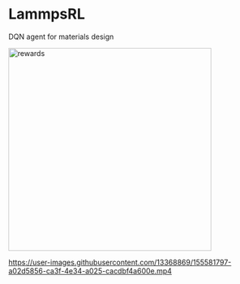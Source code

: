 # LammpsRL
DQN agent for materials design

<img width="400" alt="rewards" src="https://user-images.githubusercontent.com/13368869/155581670-d557f0e7-eb8b-4d43-9b35-b468105c0e57.png">





https://user-images.githubusercontent.com/13368869/155581797-a02d5856-ca3f-4e34-a025-cacdbf4a600e.mp4

